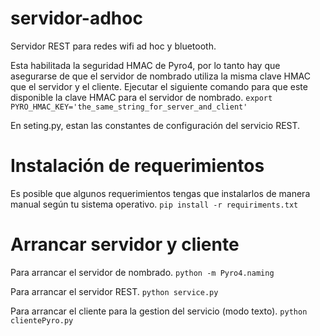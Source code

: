 servidor-adhoc
==============

Servidor REST para redes wifi ad hoc y bluetooth.

Esta habilitada la seguridad HMAC de Pyro4, por lo tanto hay que asegurarse de que el servidor de nombrado utiliza la misma clave HMAC que el servidor y el cliente. Ejecutar el siguiente comando para que este disponible la clave HMAC para el servidor de nombrado.
	```export PYRO_HMAC_KEY='the_same_string_for_server_and_client'```

En seting.py, estan las constantes de configuración del servicio REST.

Instalación de requerimientos
=============================
Es posible que algunos requerimientos tengas que instalarlos de manera manual según tu sistema operativo.
	```pip install -r requiriments.txt```

Arrancar servidor y cliente
===========================
Para arrancar el servidor de nombrado.
	```python -m Pyro4.naming```

Para arrancar el servidor REST.
	```python service.py```

Para arrancar el cliente para la gestion del servicio (modo texto).
	```python clientePyro.py```